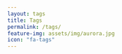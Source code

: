 ```yaml
---
layout: tags
title: Tags
permalink: /tags/
feature-img: assets/img/aurora.jpg
icon: "fa-tags"
---
```

